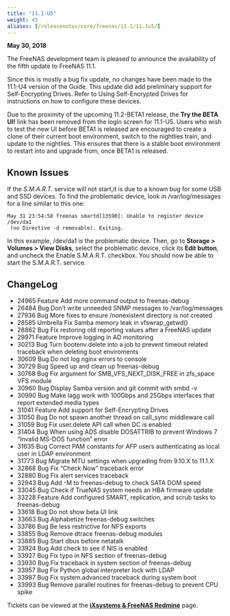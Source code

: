 ```yaml
---
title: "11.1-U5"
weight: 45
aliases: [/releasenotes/core/freenas/11.1/11.1u5/]
---
```


**May 30, 2018**

The FreeNAS development team is pleased to announce the availability of the fifth update to FreeNAS 11.1.

Since this is mostly a bug fix update, no changes have been made to the 11.1-U4 version of the Guide. This update did add preliminary support for Self-Encrypting Drives. Refer to Using Self-Encrypted Drives for instructions on how to configure these devices.

Due to the proximity of the upcoming 11.2-BETA1 release, the **Try the BETA UI!** link has been removed from the login screen for 11.1-U5. Users who wish to test the new UI before BETA1 is released are encouraged to create a clone of their current boot environment, switch to the nightlies train, and update to the nightlies. This ensures that there is a stable boot environment to restart into and upgrade from, once BETA1 is released.

## Known Issues

If the *S.M.A.R.T.* service will not start,it is due to a known bug for some USB and SSD devices. To find the problematic device, look in /var/log/messages for a line similar to this one:

```
May 31 23:54:58 freenas smartd[13590]: Unable to register device /dev/da1
 (no Directive -d removable). Exiting.
```

In this example, /dev/da1 is the problematic device.  Then, go to **Storage > Volumes > View Disks**, select the problematic device, click its **Edit button**, and uncheck the Enable S.M.A.R.T. checkbox. You should now be able to start the S.M.A.R.T. service.

## ChangeLog

+ 24965	Feature	Add more command output to freenas-debug
+ 26484	Bug	Don’t write unneeded SNMP messages to /var/log/messages
+ 27936	Bug	More fixes to ensure /nonexistent directory is not created
+ 28585	Umbrella	Fix Samba memory leak in vfswrap_getwd()
+ 28862	Bug	Fix restoring old reporting values after a FreeNAS update
+ 29971	Feature	Improve logging in AD monitoring
+ 30213	Bug	Turn bootenv.delete into a job to prevent timeout related traceback when deleting boot enviroments
+ 30609	Bug	Do not log nginx errors to console
+ 30729	Bug	Speed up and clean up freenas-debug
+ 30768	Bug	Fix argument for SMB_VFS_NEXT_DISK_FREE in zfs_space VFS module
+ 30960	Bug	Display Samba version and git commit with smbd -v
+ 30990	Bug	Make lagg work with 100Gbps and 25Gbps interfaces that report extended media types
+ 31041	Feature	Add support for Self-Encrypting Drives
+ 31050	Bug	Do not spawn another thread on call_sync middleware call
+ 31059	Bug	Fix user.delete API call when DC is enabled
+ 31404	Bug	When using ADS disable DOSATTRIB to prevent Windows 7 “Invalid MS-DOS function” error
+ 31635	Bug	Correct PAM constants for AFP users authenticating as local user in LDAP environment
+ 31773	Bug	Migrate MTU settings when upgrading from 9.10.X to 11.1.X
+ 32868	Bug	Fix “Check Now” traceback error
+ 32880	Bug	Fix alert services traceback
+ 32943	Bug	Add -M to freenas-debug to check SATA DOM speed
+ 33045	Bug	Check if TrueNAS system needs an HBA firmware update
+ 33228	Feature	Add configured SMART, replication, and scrub tasks to freenas-debug
+ 33618	Bug	Do not show beta UI link
+ 33663	Bug	Alphabetize freenas-debug switches
+ 33786	Bug	Be less restrictive for NFS exports
+ 33855	Bug	Remove dtrace freenas-debug modules
+ 33885	Bug	Start dbus before netatalk
+ 33924	Bug	Add check to see if NIS is enabled
+ 33927	Bug	Fix typo in NFS section of freenas-debug
+ 33930	Bug	Fix traceback in system section of freenas-debug
+ 33957	Bug	Fix Python global interpreter lock with LDAP
+ 33987	Bug	Fix system.advanced traceback during system boot
+ 33993	Bug	Remove parallel routines for freenas-debug to prevent CPU spike

Tickets can be viewed at the [**iXsystems & FreeNAS Redmine**](https://redmine.ixsystems.com/issues/) page.
